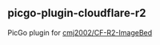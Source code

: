 ## picgo-plugin-cloudflare-r2

PicGo plugin for [cmj2002/CF-R2-ImageBed](https://github.com/cmj2002/CF-R2-ImageBed)

